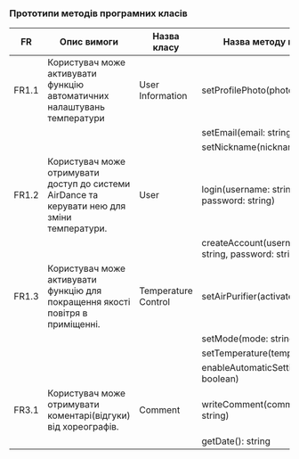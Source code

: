 ### Прототипи методів програмних класів
| FR   | Опис вимоги                                   | Назва класу                   | Назва методу класу        |
| ---- | -------------------------------------------- | ------------------------------ | -------------------------- |
| FR1.1 | Користувач може активувати функцію автоматичних налаштувань температури | User Information  | setProfilePhoto(photo: string)  |
|      |                                               |                   | setEmail(email: string)          |
|      |                                               |                   | setNickname(nickname: string)    |
| FR1.2 | Користувач може отримувати доступ до системи AirDance та керувати нею для зміни температури. | User  | login(username: string, password: string) |
|      |                                               |                   | createAccount(username: string, password: string) |
| FR1.3 | Користувач може активувати функцію для покращення якості повітря в приміщенні. | Temperature Control | setAirPurifier(activate: boolean) |
|      |                                               |                      | setMode(mode: string)           |
|      |                                               |                      | setTemperature(temp: int)       |
|      |                                               |                      | enableAutomaticSetting(enable: boolean) |
| FR3.1 | Користувач може отримувати коментарі(відгуки) від хореографів. | Comment | writeComment(commentText: string) |
|      |                                               |           | getDate(): string               |
